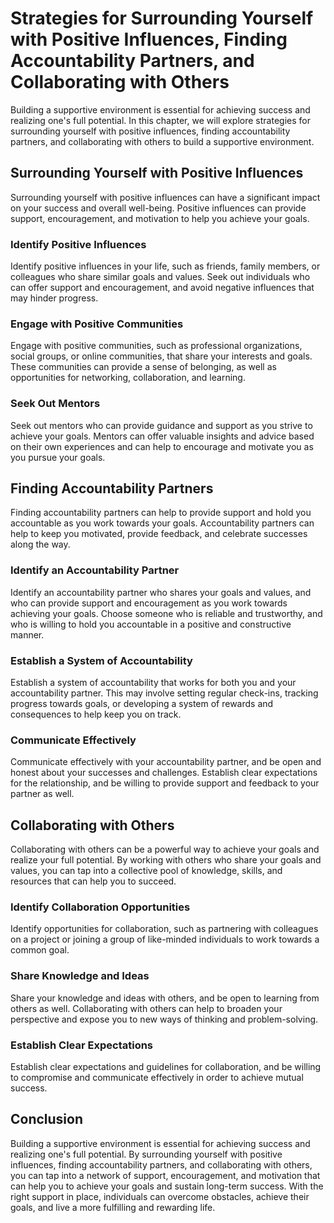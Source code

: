 Strategies for Surrounding Yourself with Positive Influences, Finding Accountability Partners, and Collaborating with Others
==========================================================================================================================================================================

Building a supportive environment is essential for achieving success and realizing one's full potential. In this chapter, we will explore strategies for surrounding yourself with positive influences, finding accountability partners, and collaborating with others to build a supportive environment.

Surrounding Yourself with Positive Influences
---------------------------------------------

Surrounding yourself with positive influences can have a significant impact on your success and overall well-being. Positive influences can provide support, encouragement, and motivation to help you achieve your goals.

### Identify Positive Influences

Identify positive influences in your life, such as friends, family members, or colleagues who share similar goals and values. Seek out individuals who can offer support and encouragement, and avoid negative influences that may hinder progress.

### Engage with Positive Communities

Engage with positive communities, such as professional organizations, social groups, or online communities, that share your interests and goals. These communities can provide a sense of belonging, as well as opportunities for networking, collaboration, and learning.

### Seek Out Mentors

Seek out mentors who can provide guidance and support as you strive to achieve your goals. Mentors can offer valuable insights and advice based on their own experiences and can help to encourage and motivate you as you pursue your goals.

Finding Accountability Partners
-------------------------------

Finding accountability partners can help to provide support and hold you accountable as you work towards your goals. Accountability partners can help to keep you motivated, provide feedback, and celebrate successes along the way.

### Identify an Accountability Partner

Identify an accountability partner who shares your goals and values, and who can provide support and encouragement as you work towards achieving your goals. Choose someone who is reliable and trustworthy, and who is willing to hold you accountable in a positive and constructive manner.

### Establish a System of Accountability

Establish a system of accountability that works for both you and your accountability partner. This may involve setting regular check-ins, tracking progress towards goals, or developing a system of rewards and consequences to help keep you on track.

### Communicate Effectively

Communicate effectively with your accountability partner, and be open and honest about your successes and challenges. Establish clear expectations for the relationship, and be willing to provide support and feedback to your partner as well.

Collaborating with Others
-------------------------

Collaborating with others can be a powerful way to achieve your goals and realize your full potential. By working with others who share your goals and values, you can tap into a collective pool of knowledge, skills, and resources that can help you to succeed.

### Identify Collaboration Opportunities

Identify opportunities for collaboration, such as partnering with colleagues on a project or joining a group of like-minded individuals to work towards a common goal.

### Share Knowledge and Ideas

Share your knowledge and ideas with others, and be open to learning from others as well. Collaborating with others can help to broaden your perspective and expose you to new ways of thinking and problem-solving.

### Establish Clear Expectations

Establish clear expectations and guidelines for collaboration, and be willing to compromise and communicate effectively in order to achieve mutual success.

Conclusion
----------

Building a supportive environment is essential for achieving success and realizing one's full potential. By surrounding yourself with positive influences, finding accountability partners, and collaborating with others, you can tap into a network of support, encouragement, and motivation that can help you to achieve your goals and sustain long-term success. With the right support in place, individuals can overcome obstacles, achieve their goals, and live a more fulfilling and rewarding life.
